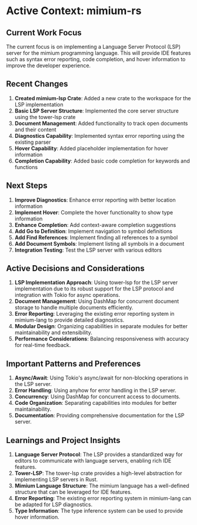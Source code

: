 # Active Context: mimium-rs

## Current Work Focus

The current focus is on implementing a Language Server Protocol (LSP) server for the mimium programming language. This will provide IDE features such as syntax error reporting, code completion, and hover information to improve the developer experience.

## Recent Changes

1. **Created mimium-lsp Crate**: Added a new crate to the workspace for the LSP implementation
2. **Basic LSP Server Structure**: Implemented the core server structure using the tower-lsp crate
3. **Document Management**: Added functionality to track open documents and their content
4. **Diagnostics Capability**: Implemented syntax error reporting using the existing parser
5. **Hover Capability**: Added placeholder implementation for hover information
6. **Completion Capability**: Added basic code completion for keywords and functions

## Next Steps

1. **Improve Diagnostics**: Enhance error reporting with better location information
2. **Implement Hover**: Complete the hover functionality to show type information
3. **Enhance Completion**: Add context-aware completion suggestions
4. **Add Go to Definition**: Implement navigation to symbol definitions
5. **Add Find References**: Implement finding all references to a symbol
6. **Add Document Symbols**: Implement listing all symbols in a document
7. **Integration Testing**: Test the LSP server with various editors

## Active Decisions and Considerations

1. **LSP Implementation Approach**: Using tower-lsp for the LSP server implementation due to its robust support for the LSP protocol and integration with Tokio for async operations.
2. **Document Management**: Using DashMap for concurrent document storage to handle multiple documents efficiently.
3. **Error Reporting**: Leveraging the existing error reporting system in mimium-lang to provide detailed diagnostics.
4. **Modular Design**: Organizing capabilities in separate modules for better maintainability and extensibility.
5. **Performance Considerations**: Balancing responsiveness with accuracy for real-time feedback.

## Important Patterns and Preferences

1. **Async/Await**: Using Tokio's async/await for non-blocking operations in the LSP server.
2. **Error Handling**: Using anyhow for error handling in the LSP server.
3. **Concurrency**: Using DashMap for concurrent access to documents.
4. **Code Organization**: Separating capabilities into modules for better maintainability.
5. **Documentation**: Providing comprehensive documentation for the LSP server.

## Learnings and Project Insights

1. **Language Server Protocol**: The LSP provides a standardized way for editors to communicate with language servers, enabling rich IDE features.
2. **Tower-LSP**: The tower-lsp crate provides a high-level abstraction for implementing LSP servers in Rust.
3. **Mimium Language Structure**: The mimium language has a well-defined structure that can be leveraged for IDE features.
4. **Error Reporting**: The existing error reporting system in mimium-lang can be adapted for LSP diagnostics.
5. **Type Information**: The type inference system can be used to provide hover information.
